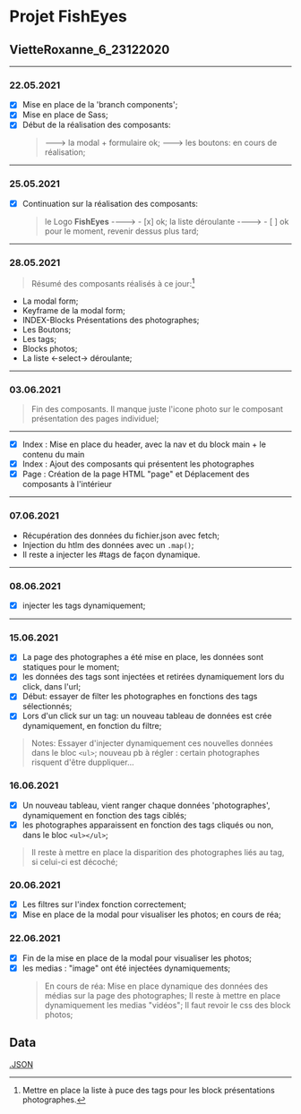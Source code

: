 # Projet FishEyes

## VietteRoxanne_6_23122020

---

### 22.05.2021

- [x] Mise en place de la 'branch components';
- [x] Mise en place de Sass;
- [x] Début de la réalisation des composants:
  > ---> la modal + formulaire ok;
  > ---> les boutons: en cours de réalisation;

---

### 25.05.2021

- [x] Continuation sur la réalisation des composants:
  > le Logo **FishEyes** ----> - [x] ok;
  > la liste déroulante ----> - [ ] ok pour le moment, revenir dessus plus tard;

---

### 28.05.2021

> Résumé des composants réalisés à ce jour:[^1]

- La modal form;
- Keyframe de la modal form;
- INDEX-Blocks Présentations des photographes;
- Les Boutons;
- Les tags;
- Blocks photos;
- La liste <-select-> déroulante;

[^1]: Mettre en place la liste à puce des tags pour les block présentations photographes.

---

### 03.06.2021

> Fin des composants. Il manque juste l'icone photo sur le composant présentation des pages individuel;

---

- [x] Index : Mise en place du header, avec la nav et du block main + le contenu du main
- [x] Index : Ajout des composants qui présentent les photographes
- [x] Page : Création de la page HTML "page" et Déplacement des composants à l'intérieur

---

### 07.06.2021

- Récupération des données du fichier.json avec fetch;
- Injection du htlm des données avec un `.map()`;
- Il reste a injecter les #tags de façon dynamique.

---

### 08.06.2021

- [x] injecter les tags dynamiquement;

---

### 15.06.2021

- [x] La page des photographes a été mise en place, les données sont statiques pour le moment;
- [x] les données des tags sont injectées et retirées dynamiquement lors du click, dans l'url;
- [x] Début: essayer de filter les photographes en fonctions des tags sélectionnés;
- [x] Lors d'un click sur un tag: un nouveau tableau de données est crée dynamiquement, en fonction du filtre;

> Notes:
> Essayer d'injecter dynamiquement ces nouvelles données dans le bloc `<ul>`;
> nouveau pb à régler : certain photographes risquent d'être duppliquer...

### 16.06.2021

- [x] Un nouveau tableau, vient ranger chaque données 'photographes', dynamiquement en fonction des tags ciblés;
- [x] les photographes apparaissent en fonction des tags cliqués ou non, dans le bloc `<ul></ul>`;

> Il reste à mettre en place la disparition des photographes liés au tag, si celui-ci est décoché;

### 20.06.2021

- [x] Les filtres sur l'index fonction correctement;
- [x] Mise en place de la modal pour visualiser les photos; en cours de réa;

### 22.06.2021

- [x] Fin de la mise en place de la modal pour visualiser les photos;
- [x] les medias : "image" ont été injectées dynamiquements;
  > En cours de réa: Mise en place dynamique des données des médias sur la page des photographes;
  > Il reste à mettre en place dynamiquement les medias "vidéos";
  > Il faut revoir le css des block photos;

## Data

[.JSON](https://s3-eu-west-1.amazonaws.com/course.oc-static.com/projects/Front-End+V2/P5+Javascript+%26+Accessibility/FishEyeData.json)
